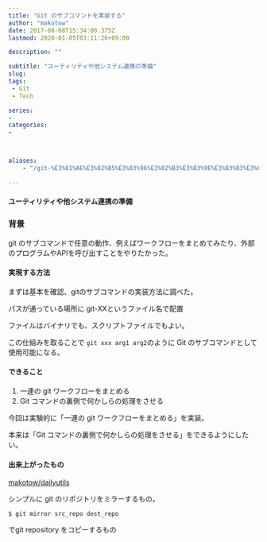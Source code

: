 ```yaml
---
title: "Git のサブコマンドを実装する"
author: "makotow"
date: 2017-08-08T15:34:00.375Z
lastmod: 2020-01-05T03:11:26+09:00

description: ""

subtitle: "ユーティリティや他システム連携の準備"
slug: 
tags:
 - Git
 - Tech

series:
-
categories:
-



aliases:
    - "/git-%E3%81%AE%E3%82%B5%E3%83%96%E3%82%B3%E3%83%9E%E3%83%B3%E3%83%89%E3%82%92%E5%AE%9F%E8%A3%85%E3%81%99%E3%82%8B-39ef0c19bc87"

---
```


#### ユーティリティや他システム連携の準備

### 背景

git のサブコマンドで任意の動作、例えばワークフローをまとめてみたり、外部のプログラムやAPIを呼び出すことをやりたかった。

#### 実現する方法

まずは基本を確認、gitのサブコマンドの実装方法に調べた。

パスが通っている場所に git-XXというファイル名で配置

ファイルはバイナリでも、スクリプトファイルでもよい。

この仕組みを取ることで `git xxx arg1 arg2`のように Git のサブコマンドとして使用可能になる。

#### できること

1.  一連の git ワークフローをまとめる
2.  Git コマンドの裏側で何かしらの処理をさせる

今回は実験的に「一連の git ワークフローをまとめる」を実装。

本来は「Git コマンドの裏側で何かしらの処理をさせる」をできるようにしたい。

#### 出来上がったもの

[makotow/dailyutils](https://github.com/makotow/dailyutils/blob/master/git-mirror/git-mirror)


シンプルに git のリポジトリをミラーするもの。

`$ git mirror src_repo dest_repo`

でgit repository をコピーするもの
